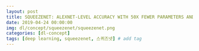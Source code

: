 ```yaml
---
layout: post
title: SQUEEZENET: ALEXNET-LEVEL ACCURACY WITH 50X FEWER PARAMETERS AND < 0.5MB MODEL SIZE
date: 2019-04-24 00:00:00
img: dl/concept/squeezenet/squeezenet.png
categories: [dl-concept] 
tags: [deep learning, squeezenet, 스퀴즈넷] # add tag
---
```


